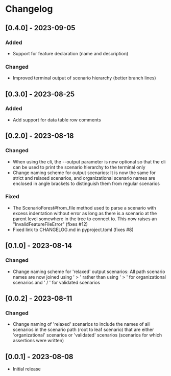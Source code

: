 # Changelog

## [0.4.0] - 2023-09-05

### Added

- Support for feature declaration (name and description)

### Changed

- Improved terminal output of scenario hierarchy (better branch lines)

## [0.3.0] - 2023-08-25

### Added

- Add support for data table row comments

## [0.2.0] - 2023-08-18

### Changed

- When using the cli, the --output parameter is now optional so that the cli can be used to print the scenario hierarchy to the terminal only
- Change naming scheme for output scenarios: It is now the same for strict and relaxed scenarios, and organizational scenario names are enclosed in angle brackets to distinguish them from regular scenarios

### Fixed

- The ScenarioForest#from_file method used to parse a scenario with excess indentation without error as long as there is a scenario at the parent level somewhere in the tree to connect to. This now raises an "InvalidFeatureFileError" (fixes #12)
- Fixed link to CHANGELOG.md in pyproject.toml (fixes #8)

## [0.1.0] - 2023-08-14

### Changed

- Change naming scheme for 'relaxed' output scenarios: All path scenario names are now joined using ' > ' rather than using ' > ' for organizational scenarios and ' / ' for validated scenarios

## [0.0.2] - 2023-08-11

### Changed

- Change naming of 'relaxed' scenarios to include the names of all scenarios in the scenario path (root to leaf scenario) that are either 'organizational' scenarios or 'validated' scenarios (scenarios for which assertions were written)

## [0.0.1] - 2023-08-08

- Initial release
